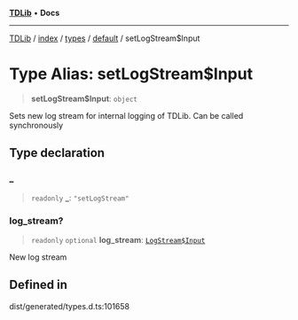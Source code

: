 [**TDLib**](../../../../../../README.md) • **Docs**

***

[TDLib](../../../../../../modules.md) / [index](../../../../../README.md) / [types](../../../README.md) / [default](../README.md) / setLogStream$Input

# Type Alias: setLogStream$Input

> **setLogStream$Input**: `object`

Sets new log stream for internal logging of TDLib. Can be called synchronously

## Type declaration

### \_

> `readonly` **\_**: `"setLogStream"`

### log\_stream?

> `readonly` `optional` **log\_stream**: [`LogStream$Input`](LogStream$Input.md)

New log stream

## Defined in

dist/generated/types.d.ts:101658
